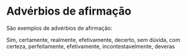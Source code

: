 # Advérbios de afirmação

São exemplos de advérbios de afirmação:

Sim, certamente, realmente, efetivamente, decerto, sem dúvida, com certeza,  perfeitamente, efetivamente, incontestavelmente, deveras
